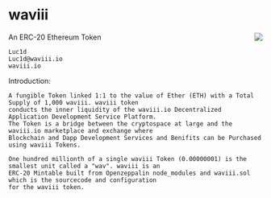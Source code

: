 # waviii

An ERC-20 Ethereum Token <img align="right" src="https://img.shields.io/badge/ERC--20-Compliant-%232c91c8"></a>

    Luc1d
    Luc1d@waviii.io
    waviii.io


Introduction:
    
    A fungible Token linked 1:1 to the value of Ether (ETH) with a Total Supply of 1,000 waviii. waviii token 
    conducts the inner liquidity of the waviii.io Decentralized Application Development Service Platform. 
    The Token is a bridge between the cryptospace at large and the waviii.io marketplace and exchange where 
    Blockchain and Dapp Development Services and Benifits can be Purchased using waviii Tokens. 

    One hundred millionth of a single waviii Token (0.00000001) is the smallest unit called a "wav". waviii is an 
    ERC-20 Mintable built from Openzeppalin node_modules and waviii.sol which is the sourcecode and configuration 
    for the waviii token.  